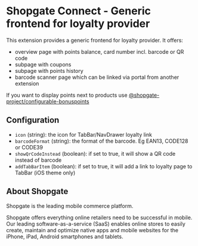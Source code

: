 # Shopgate Connect - Generic frontend for loyalty provider

This extension provides a generic frontend for loyalty provider. It offers:
- overview page with points balance, card number incl. barcode or QR code
- subpage with coupons
- subpage with points history
- barcode scanner page which can be linked via portal from another extension

If you want to display points next to products use [@shopgate-project/configurable-bonuspoints](https://github.com/shopgate-professional-services/ext-configurable-bonuspoints)

## Configuration

- `icon` (string): the icon for TabBar/NavDrawer loyalty link
- `barcodeFormat` (string): the format of the barcode. Eg EAN13, CODE128 or CODE39
- `showQrCodeInstead` (boolean): if set to true, it will show a QR code instead of barcode
- `addTabBarItem` (boolean): if set to true, it will add a link to loyalty page to TabBar (iOS theme only)

## About Shopgate

Shopgate is the leading mobile commerce platform.

Shopgate offers everything online retailers need to be successful in mobile. Our leading
software-as-a-service (SaaS) enables online stores to easily create, maintain and optimize native
apps and mobile websites for the iPhone, iPad, Android smartphones and tablets.
